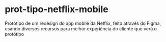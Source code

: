 # prot-tipo-netflix-mobile
Protótipo de um redesign do app mobile da Netflix, feito através do Figma, usando diversos recursos para melhor experiência do cliente que verá o protótipo

